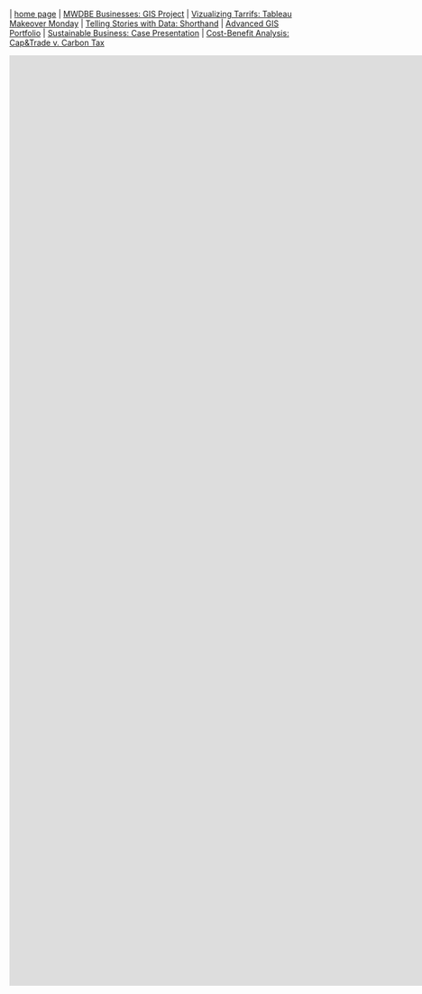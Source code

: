 | [home page](https://cristinagoeller.github.io/cristina-goeller-portfolio/) | [MWDBE Businesses: GIS Project](MWDBEBusinesses) | [Vizualizing Tarrifs: Tableau Makeover Monday](TableauRemake) | [Telling Stories with Data: Shorthand](final-project-part-one) | [Advanced GIS Portfolio](AdvancedGISPortfolio) | [Sustainable Business: Case Presentation](SustainableBusiness) | [Cost-Benefit Analysis: Cap&Trade v. Carbon Tax](Cap&TradevCarbonTax)

<iframe src="https://docs.google.com/presentation/d/e/2PACX-1vRSXVxQhwwBQf5FsJeW68iCO2hv_YONSSxhFPV1h3D8SmlRZEOtQU3_CAf6orMOfuZ1UTbo_3MGVE5T/embed?start=false&loop=false&delayms=3000" frameborder="0" width="2880" height="1649" allowfullscreen="true" mozallowfullscreen="true" webkitallowfullscreen="true"></iframe>

